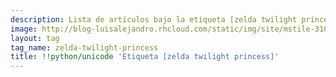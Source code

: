 ```yaml
---
description: Lista de artículos bajo la etiqueta [zelda twilight princess]
image: http://blog-luisalejandro.rhcloud.com/static/img/site/mstile-310x310.png
layout: tag
tag_name: zelda-twilight-princess
title: !!python/unicode 'Etiqueta [zelda twilight princess]'
---
```

